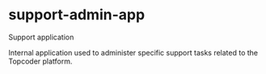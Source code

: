 # support-admin-app
Support application <br>

Internal application used to administer specific support tasks related to the Topcoder platform.
